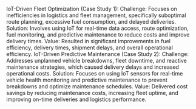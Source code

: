 IoT-Driven Fleet Optimization (Case Study 1):
Challenge: Focuses on inefficiencies in logistics and fleet management, specifically suboptimal route planning, excessive fuel consumption, and delayed deliveries.
Solution: Involves using IoT for real-time data access, route optimization, fuel monitoring, and predictive maintenance to reduce costs and improve delivery times.
Value: Resulted in significant improvements in fuel efficiency, delivery times, shipment delays, and overall operational efficiency.
IoT-Driven Predictive Maintenance (Case Study 2):
Challenge: Addresses unplanned vehicle breakdowns, fleet downtime, and reactive maintenance strategies, which caused delivery delays and increased operational costs.
Solution: Focuses on using IoT sensors for real-time vehicle health monitoring and predictive maintenance to prevent breakdowns and optimize maintenance schedules.
Value: Delivered cost savings by reducing maintenance costs, increasing fleet uptime, and improving on-time deliveries and logistics performance.
